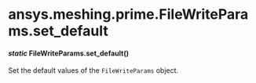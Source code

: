 # ansys.meshing.prime.FileWriteParams.set_default



#### *static* FileWriteParams.set_default()

Set the default values of the `FileWriteParams` object.

<!-- !! processed by numpydoc !! -->
